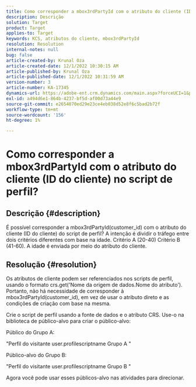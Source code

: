 ```yaml
---
title: Como corresponder a mbox3rdPartyId com o atributo do cliente (ID do cliente) no script de perfil?
description: Descrição
solution: Target
product: Target
applies-to: Target
keywords: KCS, atributos do cliente, mbox3rdPartyId
resolution: Resolution
internal-notes: null
bug: false
article-created-by: Krunal Oza
article-created-date: 12/1/2022 10:30:15 AM
article-published-by: Krunal Oza
article-published-date: 12/1/2022 10:31:59 AM
version-number: 3
article-number: KA-17345
dynamics-url: https://adobe-ent.crm.dynamics.com/main.aspx?forceUCI=1&pagetype=entityrecord&etn=knowledgearticle&id=b716a81f-6371-ed11-9561-6045bd006a22
exl-id: a494d6e1-864b-4237-bf5d-af00d73a44e9
source-git-commit: e2654070ed29e23ce4eb038d52e8f6c5bad2b72f
workflow-type: tm+mt
source-wordcount: '156'
ht-degree: 1%

---
```


# Como corresponder a mbox3rdPartyId com o atributo do cliente (ID do cliente) no script de perfil?

## Descrição {#description}

É possível corresponder a mbox3rdPartyId(customer_id) com o atributo do cliente (ID do cliente) do script de perfil? A intenção é dividir o tráfego entre dois critérios diferentes com base na idade. Critério A (20-40) Critério B (41-60). A idade é enviada por meio do atributo do cliente.

## Resolução {#resolution}


Os atributos de cliente podem ser referenciados nos scripts de perfil, usando o formato crs.get(&#39;Nome da origem de dados.Nome do atributo&#39;). Portanto, não há necessidade de corresponder à mbox3rdPartyId(customer_id), em vez de usar o atributo direto e as condições de criação com base na mesma.

Crie o script de perfil usando a fonte de dados e o atributo CRS. Use-o na biblioteca de público-alvo para criar o público-alvo:

Público do Grupo A:

&quot;Perfil do visitante user.profilescriptname Grupo A &quot;

Público-alvo do Grupo B:

&quot;Perfil do visitante user.profilescriptname Grupo B &quot;

Agora você pode usar esses públicos-alvo nas atividades para direcionar.
